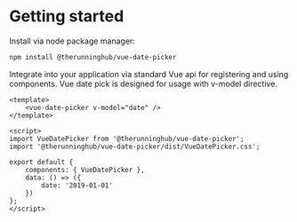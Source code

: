 # Getting started
Install via node package manager:
```bash
npm install @therunninghub/vue-date-picker
```
Integrate into your application via standard Vue api for registering and using components.
Vue date pick is designed for usage with v-model directive.
```vue
<template>
    <vue-date-picker v-model="date" />
</template>

<script>
import VueDatePicker from '@therunninghub/vue-date-picker';
import '@therunninghub/vue-date-picker/dist/VueDatePicker.css';

export default {
    components: { VueDatePicker },
    data: () => ({
        date: '2019-01-01'
    })
};
</script>
```
